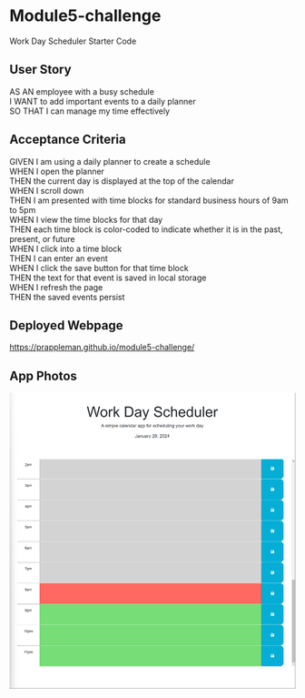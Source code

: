 # Module5-challenge

Work Day Scheduler Starter Code

## User Story

AS AN employee with a busy schedule
<br>
I WANT to add important events to a daily planner
<br>
SO THAT I can manage my time effectively

## Acceptance Criteria

GIVEN I am using a daily planner to create a schedule
<br>
WHEN I open the planner
<br>
THEN the current day is displayed at the top of the calendar
<br>
WHEN I scroll down
<br>
THEN I am presented with time blocks for standard business hours of 9am to 5pm
<br>
WHEN I view the time blocks for that day
<br>
THEN each time block is color-coded to indicate whether it is in the past, present, or future
<br>
WHEN I click into a time block
<br>
THEN I can enter an event
<br>
WHEN I click the save button for that time block
<br>
THEN the text for that event is saved in local storage
<br>
WHEN I refresh the page
<br>
THEN the saved events persist

## Deployed Webpage

https://prappleman.github.io/module5-challenge/

## App Photos

<img src="Assets/Screenshot 2024-01-29 201708.png" title="work day scheduler">
